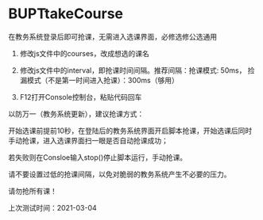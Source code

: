 # BUPTtakeCourse
在教务系统登录后即可抢课，无需进入选课界面，必修选修公选通用

1. 修改js文件中的courses，改成想选的课名

2. 修改js文件中的interval，即抢课时间间隔。推荐间隔：抢课模式: 50ms， 捡漏模式（不是第一时间进入抢课）：300ms（够用）

3. F12打开Console控制台，粘贴代码回车

以防万一（教务系统更新），建议抢课方式：

开始选课前提前10秒，在登陆后的教务系统界面开启脚本抢课，开始选课后同时手动抢课，进入选课界面扫一眼是否自动抢课成功；

若失败则在Consloe输入stop()停止脚本运行，手动抢课。

请不要设置过低的抢课间隔，以免对脆弱的教务系统产生不必要的压力。

请勿抢所有课！

上次测试时间：2021-03-04
